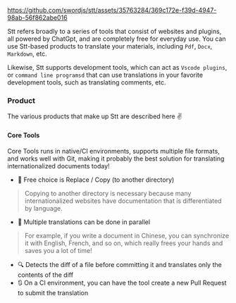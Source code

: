 


https://github.com/swordjs/stt/assets/35763284/369c172e-f39d-4947-98ab-56f862abe016


Stt refers broadly to a series of tools that consist of websites and plugins, all powered by ChatGpt, and are completely free for everyday use. You can use Stt-based products to translate your materials, including `Pdf`, `Docx`, `Markdown`, etc.

Likewise, Stt supports development tools, which can act as `Vscode plugins`, or `command line programsd` that can use translations in your favorite development tools, such as translating comments, etc.


### Product

The various products that make up Stt are described here ✌️

#### Core Tools

Core Tools runs in native/CI environments, supports multiple file formats, and works well with Git, making it probably the best solution for translating internationalized documents today!

- 🔄 Free choice is Replace / Copy (to another directory)

> Copying to another directory is necessary because many internationalized websites have documentation that is differentiated by language.

- 🔀 Multiple translations can be done in parallel

> For example, if you write a document in Chinese, you can synchronize it with English, French, and so on, which really frees your hands and saves you a lot of time!

- 🔍 Detects the diff of a file before committing it and translates only the contents of the diff
- 🔃 On a CI environment, you can have the tool create a new Pull Request to submit the translation
